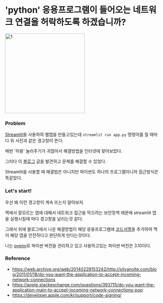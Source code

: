 # 'python' 응용프로그램이 들어오는 네트워크 연결을 허락하도록 하겠습니까?

<img width="261" alt="1" src="https://user-images.githubusercontent.com/47313851/172755933-a55473b6-8cbc-4610-9bfd-51de99a839be.png">

### Problem
[Streamlit](https://streamlit.io/)을 사용하여 웹앱을 만들고있는데 `streamlit run app.py` 명령어를 칠 때마다 위 사진과 같은 경고창이 뜬다.

매번 '허용' 눌러주기가 귀찮아서 해결방법을 인터넷에 찾아보았다.

그러다 이 [블로그](https://web.archive.org/web/20140228153242/http://silvanolte.com/blog/2011/01/18/do-you-want-the-application-to-accept-incoming-network-connections) 글을 발견하고 문제를 해결할 수 있었다.

Streamlit을 사용할 때 해결법은 아니지만 파이썬도 하나의 프로그램이니까 접근방식은 똑같았다.

### Let's start!

우선 왜 이런 경고창이 계속 뜨는지 알아보자.

맥에서 잘모르는 앱에 대해서 네트워크 접근을 막으려는 보안정책 때문에 streamlit 앱을 실행시킬때 마다 경고창을 날리는것 같다.

그래서 위에 블로그에서 나온 해결방법이 해당 응용프로그램에 [코드서명](https://developer.apple.com/kr/support/code-signing/)을 추가하여 맥이 해당 앱을 안전하다고 판단하게 만다는것이다.

나는 [pyenv](https://github.com/pyenv/pyenv)로 파이썬 버전을 관리하고 있고 사용하고있는 파이썬 버전은 3.10이다.

### Reference

- https://web.archive.org/web/20140228153242/http://silvanolte.com/blog/2011/01/18/do-you-want-the-application-to-accept-incoming-network-connections
- https://apple.stackexchange.com/questions/393715/do-you-want-the-application-main-to-accept-incoming-network-connections-pop
- https://developer.apple.com/kr/support/code-signing/
